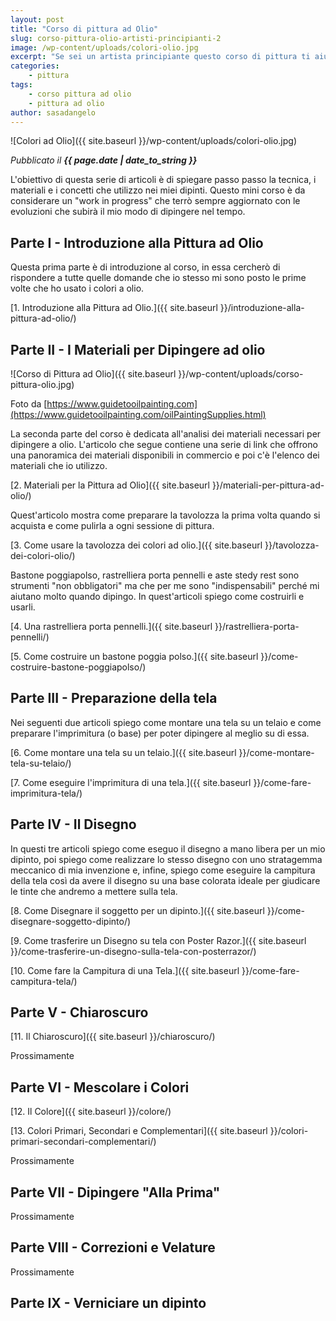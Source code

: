 ```yaml
---
layout: post
title: "Corso di pittura ad Olio"
slug: corso-pittura-olio-artisti-principianti-2
image: /wp-content/uploads/colori-olio.jpg
excerpt: "Se sei un artista principiante questo corso di pittura ti aiuterà a scoprire tutti i segreti per dipingere qualsiasi soggetto con la tecnica ad olio."
categories:
    - pittura
tags:
    - corso pittura ad olio
    - pittura ad olio
author: sasadangelo
---
```


![Colori ad Olio]({{ site.baseurl }}/wp-content/uploads/colori-olio.jpg)

_Pubblicato il **{{ page.date | date_to_string }}**_

L'obiettivo di questa serie di articoli è di spiegare passo passo la tecnica, i materiali e i concetti che utilizzo nei miei dipinti. Questo mini corso è da considerare un "work in progress" che terrò sempre aggiornato con le evoluzioni che subirà il mio modo di dipingere nel tempo.

## Parte I - Introduzione alla Pittura ad Olio

Questa prima parte è di introduzione al corso, in essa cercherò di rispondere a tutte quelle domande che io stesso mi sono posto le prime volte che ho usato i colori a olio.

[1\. Introduzione alla Pittura ad Olio.]({{ site.baseurl }}/introduzione-alla-pittura-ad-olio/)

## Parte II - I Materiali per Dipingere ad olio

![Corso di Pittura ad Olio]({{ site.baseurl }}/wp-content/uploads/corso-pittura-olio.jpg) 

Foto da [https://www.guidetooilpainting.com](https://www.guidetooilpainting.com/oilPaintingSupplies.html)

La seconda parte del corso è dedicata all'analisi dei materiali necessari per dipingere a olio. L'articolo che segue contiene una serie di link che offrono una panoramica dei materiali disponibili in commercio e poi c'è l'elenco dei materiali che io utilizzo.

[2\. Materiali per la Pittura ad Olio]({{ site.baseurl }}/materiali-per-pittura-ad-olio/)

Quest'articolo mostra come preparare la tavolozza la prima volta quando si acquista e come pulirla a ogni sessione di pittura.

[3\. Come usare la tavolozza dei colori ad olio.]({{ site.baseurl }}/tavolozza-dei-colori-olio/)

Bastone poggiapolso, rastrelliera porta pennelli e aste stedy rest sono strumenti "non obbligatori" ma che per me sono "indispensabili" perché mi aiutano molto quando dipingo. In quest'articoli spiego come costruirli e usarli.

[4\. Una rastrelliera porta pennelli.]({{ site.baseurl }}/rastrelliera-porta-pennelli/)

[5\. Come costruire un bastone poggia polso.]({{ site.baseurl }}/come-costruire-bastone-poggiapolso/)

## Parte III - Preparazione della tela

Nei seguenti due articoli spiego come montare una tela su un telaio e come preparare l'imprimitura (o base) per poter dipingere al meglio su di essa.

[6\. Come montare una tela su un telaio.]({{ site.baseurl }}/come-montare-tela-su-telaio/)

[7\. Come eseguire l'imprimitura di una tela.]({{ site.baseurl }}/come-fare-imprimitura-tela/)

## Parte IV - Il Disegno

In questi tre articoli spiego come eseguo il disegno a mano libera per un mio dipinto, poi spiego come realizzare lo stesso disegno con uno stratagemma meccanico di mia invenzione e, infine, spiego come eseguire la campitura della tela così da avere il disegno su una base colorata ideale per giudicare le tinte che andremo a mettere sulla tela.

[8\. Come Disegnare il soggetto per un dipinto.]({{ site.baseurl }}/come-disegnare-soggetto-dipinto/)

[9\. Come trasferire un Disegno su tela con Poster Razor.]({{ site.baseurl }}/come-trasferire-un-disegno-sulla-tela-con-posterrazor/)

[10\. Come fare la Campitura di una Tela.]({{ site.baseurl }}/come-fare-campitura-tela/)

## Parte V - Chiaroscuro

[11\. Il Chiaroscuro]({{ site.baseurl }}/chiaroscuro/)

Prossimamente

## Parte VI - Mescolare i Colori

[12\. Il Colore]({{ site.baseurl }}/colore/)

[13\. Colori Primari, Secondari e Complementari]({{ site.baseurl }}/colori-primari-secondari-complementari/)

Prossimamente

## Parte VII - Dipingere "Alla Prima"

Prossimamente

## Parte VIII - Correzioni e Velature

Prossimamente

## Parte IX - Verniciare un dipinto
